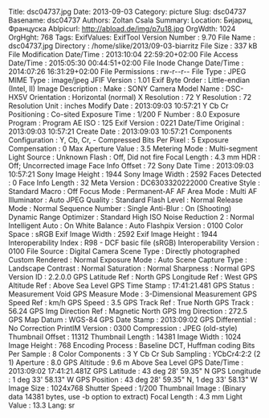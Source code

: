 Title: dsc04737.jpg
Date: 2013-09-03
Category: picture
Slug: dsc04737
Basename: dsc04737
Authors: Zoltan Csala
Summary:
Location: Бијариц, Француска
Ablpicurl: http://abload.de/img/p7u18.jpg
OrgWdth: 1024
OrgHght: 768
Tags:
ExifValues: ExifTool Version Number : 9.70
            File Name : dsc04737.jpg
            Directory : /home/slike/2013/09-03-biarritz
            File Size : 337 kB
            File Modification Date/Time : 2013:10:04 22:59:20+02:00
            File Access Date/Time : 2015:05:30 00:44:51+02:00
            File Inode Change Date/Time : 2014:07:26 16:31:29+02:00
            File Permissions : rw-r--r--
            File Type : JPEG
            MIME Type : image/jpeg
            JFIF Version : 1.01
            Exif Byte Order : Little-endian (Intel, II)
            Image Description :
            Make : SONY
            Camera Model Name : DSC-HX5V
            Orientation : Horizontal (normal)
            X Resolution : 72
            Y Resolution : 72
            Resolution Unit : inches
            Modify Date : 2013:09:03 10:57:21
            Y Cb Cr Positioning : Co-sited
            Exposure Time : 1/200
            F Number : 8.0
            Exposure Program : Program AE
            ISO : 125
            Exif Version : 0221
            Date/Time Original : 2013:09:03 10:57:21
            Create Date : 2013:09:03 10:57:21
            Components Configuration : Y, Cb, Cr, -
            Compressed Bits Per Pixel : 5
            Exposure Compensation : 0
            Max Aperture Value : 3.5
            Metering Mode : Multi-segment
            Light Source : Unknown
            Flash : Off, Did not fire
            Focal Length : 4.3 mm
            HDR : Off; Uncorrected image
            Face Info Offset : 72
            Sony Date Time : 2013:09:03 10:57:21
            Sony Image Height : 1944
            Sony Image Width : 2592
            Faces Detected : 0
            Face Info Length : 32
            Meta Version : DC6303320222000
            Creative Style : Standard
            Macro : Off
            Focus Mode : Permanent-AF
            AF Area Mode : Multi
            AF Illuminator : Auto
            JPEG Quality : Standard
            Flash Level : Normal
            Release Mode : Normal
            Sequence Number : Single
            Anti-Blur : On (Shooting)
            Dynamic Range Optimizer : Standard
            High ISO Noise Reduction 2 : Normal
            Intelligent Auto : On
            White Balance : Auto
            Flashpix Version : 0100
            Color Space : sRGB
            Exif Image Width : 2592
            Exif Image Height : 1944
            Interoperability Index : R98 - DCF basic file (sRGB)
            Interoperability Version : 0100
            File Source : Digital Camera
            Scene Type : Directly photographed
            Custom Rendered : Normal
            Exposure Mode : Auto
            Scene Capture Type : Landscape
            Contrast : Normal
            Saturation : Normal
            Sharpness : Normal
            GPS Version ID : 2.2.0.0
            GPS Latitude Ref : North
            GPS Longitude Ref : West
            GPS Altitude Ref : Above Sea Level
            GPS Time Stamp : 17:41:21.481
            GPS Status : Measurement Void
            GPS Measure Mode : 3-Dimensional Measurement
            GPS Speed Ref : km/h
            GPS Speed : 3.5
            GPS Track Ref : True North
            GPS Track : 56.24
            GPS Img Direction Ref : Magnetic North
            GPS Img Direction : 272.5
            GPS Map Datum : WGS-84
            GPS Date Stamp : 2013:09:02
            GPS Differential : No Correction
            PrintIM Version : 0300
            Compression : JPEG (old-style)
            Thumbnail Offset : 11312
            Thumbnail Length : 14381
            Image Width : 1024
            Image Height : 768
            Encoding Process : Baseline DCT, Huffman coding
            Bits Per Sample : 8
            Color Components : 3
            Y Cb Cr Sub Sampling : YCbCr4:2:2 (2 1)
            Aperture : 8.0
            GPS Altitude : 9.6 m Above Sea Level
            GPS Date/Time : 2013:09:02 17:41:21.481Z
            GPS Latitude : 43 deg 28' 59.35" N
            GPS Longitude : 1 deg 33' 58.13" W
            GPS Position : 43 deg 28' 59.35" N, 1 deg 33' 58.13" W
            Image Size : 1024x768
            Shutter Speed : 1/200
            Thumbnail Image : (Binary data 14381 bytes, use -b option to extract)
            Focal Length : 4.3 mm
            Light Value : 13.3
Lang: sr

